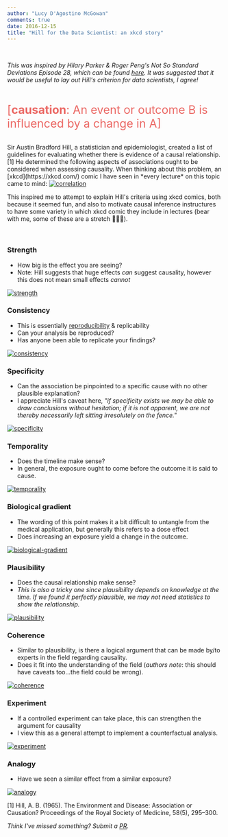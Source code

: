 ```yaml
---
author: "Lucy D'Agostino McGowan"
comments: true
date: 2016-12-15
title: "Hill for the Data Scientist: an xkcd story"
---
```


<br>

*This was inspired by Hilary Parker & Roger Peng's Not So Standard Deviations Episode 28, which can be found [here](https://soundcloud.com/nssd-podcast/episode-28-writing-is-a-lot-harder-than-just-talking). It was suggested that it would be useful to lay out Hill's criterion for data scientists, I agree!*

<br>

<span style="color:#EB6864; font-size: 20pt">[**causation**: An event or outcome B is influenced by a change in A]</span>

<br>
Sir Austin Bradford Hill, a statistician and epidemiologist, created a list of guidelines for evaluating whether there is evidence of a causal relationship.[1] He determined the following aspects of associations ought to be considered when assessing causality. When thinking about this problem, an [xkcd](https://xkcd.com/) comic I have seen in *every lecture* on this topic came to mind:

<a href="http://xkcd.com/552/" target="_blank">
  <img src="http://imgs.xkcd.com/comics/correlation.png" alt="correlation">
</a>

<br>

This inspired me to attempt to explain Hill's criteria using xkcd comics, both because it seemed fun, and also to motivate causal inference instructures to have some variety in which xkcd comic they include in lectures (bear with me, some of these are a stretch 🙈💁🏻). 



<br>

### Strength

* How big is the effect you are seeing?
* Note: Hill suggests that huge effects *can* suggest causality, however this does not mean small effects *cannot* 



<a href="http://xkcd.com/1592/" target="_blank">
  <img src="http://imgs.xkcd.com/comics/overthinking.png" alt="strength">
</a>


<br>

### Consistency

* This is essentially [reproducibility](http://kbroman.org/steps2rr/) & replicability
* Can your analysis be reproduced?
* Has anyone been able to replicate your findings?


<a href="http://xkcd.com/242/" target="_blank">
  <img src="http://imgs.xkcd.com/comics/the_difference.png" alt="consistency">
</a>


<br>

### Specificity

* Can the association be pinpointed to a specific cause with no other plausible explanation?
* I appreciate Hill's caveat here, *"if specificity exists we may be able to draw conclusions without hesitation; if it is not apparent, we are not thereby necessarily left sitting irresolutely on the fence."*


<a href="http://xkcd.com/1217/" target="_blank">
  <img src="http://imgs.xkcd.com/comics/cells.png" alt="specificity">
</a>


<br>

### Temporality

* Does the timeline make sense? 
* In general, the exposure ought to come before the outcome it is said to cause.


<a href="http://xkcd.com/925/" target="_blank">
  <img src="http://imgs.xkcd.com/comics/cell_phones.png" alt="temporality">
</a>


<br>

### Biological gradient

* The wording of this point makes it a bit difficult to untangle from the medical application, but generally this refers to a dose effect
* Does increasing an exposure yield a change in the outcome.


<a href="http://xkcd.com/323/" target="_blank">
  <img src="http://imgs.xkcd.com/comics/ballmer_peak.png" alt="biological-gradient">
</a>


<br>

### Plausibility

* Does the causal relationship make sense?
* *This is also a tricky one since plausibility depends on knowledge at the time. If we found it perfectly plausible, we may not need statistics to show the relationship.*


<a href="http://xkcd.com/605/" target="_blank">
  <img src="http://imgs.xkcd.com/comics/extrapolating.png" alt="plausibility">
</a>


<br>

### Coherence

* Similar to plausibility, is there a logical argument that can be made by/to experts in the field regarding causality.
* Does it fit into the understanding of the field (*authors note*: this should have caveats too...the field could be wrong).


<a href="http://xkcd.com/1170/" target="_blank">
  <img src="http://imgs.xkcd.com/comics/bridge.png" alt="coherence">
</a>


<br>

### Experiment

* If a controlled experiment can take place, this can strengthen the argument for causality 
* I view this as a general attempt to implement a counterfactual analysis.


<a href="http://xkcd.com/1462/" target="_blank">
  <img src="http://imgs.xkcd.com/comics/blind_trials.png" alt="experiment">
</a>


<br>

### Analogy

* Have we seen a similar effect from a similar exposure? 


<a href="http://xkcd.com/882/" target="_blank">
  <img src="http://imgs.xkcd.com/comics/significant.png" alt="analogy">
</a>


<br>


[1] Hill, A. B. (1965). The Environment and Disease: Association or Causation? Proceedings of the Royal Society of Medicine, 58(5), 295–300.


*Think I've missed something? Submit a [PR](https://github.com/LucyMcGowan/lucymcgowan.github.io/pulls).*